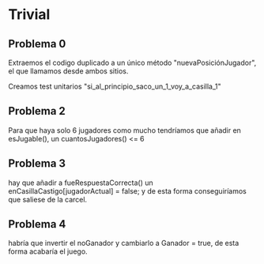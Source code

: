 # Trivial

## Problema 0

Extraemos el codigo duplicado a un único método "nuevaPosiciónJugador", el que llamamos desde ambos sitios.

Creamos test unitarios "si_al_principio_saco_un_1_voy_a_casilla_1"
## Problema 2 

Para que haya solo 6 jugadores como mucho tendríamos que añadir en esJugable(), un cuantosJugadores() <= 6

## Problema 3
hay que añadir a fueRespuestaCorrecta() un enCasillaCastigo[jugadorActual] = false; y de esta forma conseguiríamos que saliese de la carcel.

## Problema 4
habría que invertir el noGanador y cambiarlo a Ganador = true, de esta forma acabaría el juego.